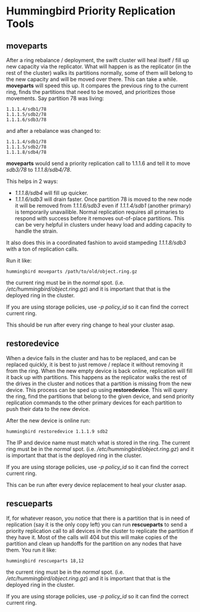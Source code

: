 Hummingbird Priority Replication Tools
======================================

## moveparts

After a ring rebalance / deployment, the swift cluster will heal itself / fill
up new capacity via the replicator. What will happen is as the replicator (in
the rest of the cluster) walks its partitions normally, some of them will
belong to the new capacity and will be moved over there. This can take a while.
**moveparts** will speed this up. It compares the previous ring to the current
ring, finds the partitions that need to be moved, and prioritizes those
movements. Say partition 78 was living:

```
1.1.1.4/sdb1/78
1.1.1.5/sdb2/78
1.1.1.6/sdb3/78
```

and after a rebalance was changed to:

```
1.1.1.4/sdb1/78
1.1.1.5/sdb2/78
1.1.1.8/sdb4/78
```


**moveparts** would send a priority replication call to 1.1.1.6 and tell it to move
*sdb3/78* to *1.1.1.8/sdb4/78*.

This helps in 2 ways:
  *  *1.1.1.8/sdb4* will fill up quicker.
  *  *1.1.1.6/sdb3* will drain faster. Once partition 78 is moved to the new node it
will be removed from *1.1.1.6/sdb3* even if *1.1.1.4/sdb1* (another primary) is
temporarily unavailible.  Normal replication requires all primaries to respond
with success before it removes out-of-place partitions. This can be very
helpful in clusters under heavy load and adding capacity to handle the strain.

It also does this in a coordinated fashion to avoid stampeding *1.1.1.8/sdb3*
with a ton of replication calls.

Run it like:

```
hummingbird moveparts /path/to/old/object.ring.gz
```

the current ring must be in the *normal* spot. (i.e. */etc/hummingbird/object.ring.gz*)
and it is important that that is the deployed ring in the cluster.

If you are using storage policies, use *-p policy_id* so it can find the correct
current ring.

This should be run after every ring change to heal your cluster asap.

## restoredevice

When a device fails in the cluster and has to be replaced, and can be replaced
quickly, it is best to just remove / replace it without removing it from the
ring. When the new empty device is back online, replication will fill it back
up with partitions. This happens as the replicator walks the rest of the drives
in the cluster and notices that a partition is missing from the new device.
This process can be sped up using **restoredevice**. This will query the ring,
find the partitions that belong to the given device, and send priority
replication commands to the other primary devices for each partition to push
their data to the new device.

After the new device is online run:
```
hummingbird restoredevice 1.1.1.9 sdb2
```

The IP and device name must match what is stored in the ring. The current ring
must be in the *normal* spot. (i.e. */etc/hummingbird/object.ring.gz*) and it
is important that that is the deployed ring in the cluster.

If you are using storage policies, use *-p policy_id* so it can find the correct
current ring.

This can be run after every device replacement to heal your cluster asap.

## rescueparts

If, for whatever reason, you notice that there is a partition that is in need of
replication (say it is the only copy left) you can run **rescueparts** to send
a priority replication call to all devices in the cluster to replicate the
partition if they have it. Most of the calls will 404 but this will make copies
of the partition and clean up handoffs for the partition on any nodes that have
them. You run it like:

```
hummingbird rescueparts 18,12
```

the current ring must be in the *normal* spot. (i.e. */etc/hummingbird/object.ring.gz*)
and it is important that that is the deployed ring in the cluster.

If you are using storage policies, use *-p policy_id* so it can find the correct
current ring.
